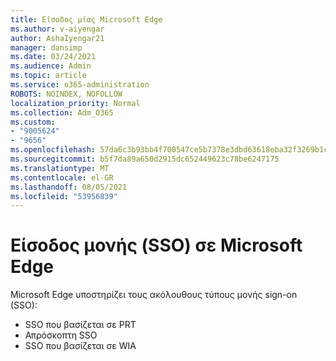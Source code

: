 ```yaml
---
title: Είσοδος μίας Microsoft Edge
ms.author: v-aiyengar
author: AshaIyengar21
manager: dansimp
ms.date: 03/24/2021
ms.audience: Admin
ms.topic: article
ms.service: o365-administration
ROBOTS: NOINDEX, NOFOLLOW
localization_priority: Normal
ms.collection: Adm_O365
ms.custom:
- "9005624"
- "9656"
ms.openlocfilehash: 57da6c3b93bb4f700547ce5b7378e3dbd63618eba32f3269b1caf8e356357cb5
ms.sourcegitcommit: b5f7da89a650d2915dc652449623c78be6247175
ms.translationtype: MT
ms.contentlocale: el-GR
ms.lasthandoff: 08/05/2021
ms.locfileid: "53956839"
---
```

# <a name="single-sign-on-sso-in-microsoft-edge"></a>Είσοδος μονής (SSO) σε Microsoft Edge

Microsoft Edge υποστηρίζει τους ακόλουθους τύπους μονής sign-on (SSO):
- SSO που βασίζεται σε PRT
- Απρόσκοπτη SSO
- SSO που βασίζεται σε WIA
